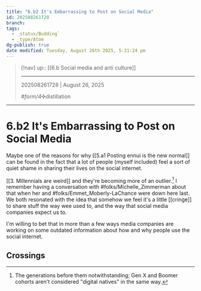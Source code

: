 ```yaml
---
title: "6.b2 It's Embarrassing to Post on Social Media"
id: 202508261728
branch: 
tags:
  - _status/Budding`
  - _type/Atom
dg-publish: true
date modified: Tuesday, August 26th 2025, 5:31:24 pm
---
```


> [!nav]
> up:: [[6.b Social media and anti culture]]
>
> ---
> 202508261728 | August 26, 2025
>
> #_form/4_✣distillation

---

# 6.b2 It's Embarrassing to Post on Social Media

Maybe one of the reasons for why [[5.a1 Posting ennui is the new normal]] can be found in the fact that a lot of people (myself included) feel a sort of quiet shame in sharing their lives on the social internet.

[[3. Millennials are weird]] and they're becoming more of an outlier.[^1] I remember having a conversation with #folks/Michelle_Zimmerman about that when her and #folks/Emmet_Moberly-LaChance were down here last. We both resonated with the idea that somehow we feel it's a little [[cringe]] to share stuff the way wee used to, and the way that social media companies expect us to.

I'm willing to bet that in more than a few ways media companies are working on some outdated information about how and why people use the social internet.

## Crossings

[^1]: The generations before them notwithstanding; Gen X and Boomer cohorts aren't considered "digital natives" in the same way.
